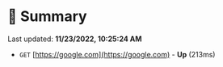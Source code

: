 # 📖 Summary
Last updated: **11/23/2022, 10:25:24 AM**

- `GET` [https://google.com](https://google.com) - **Up** (213ms)
